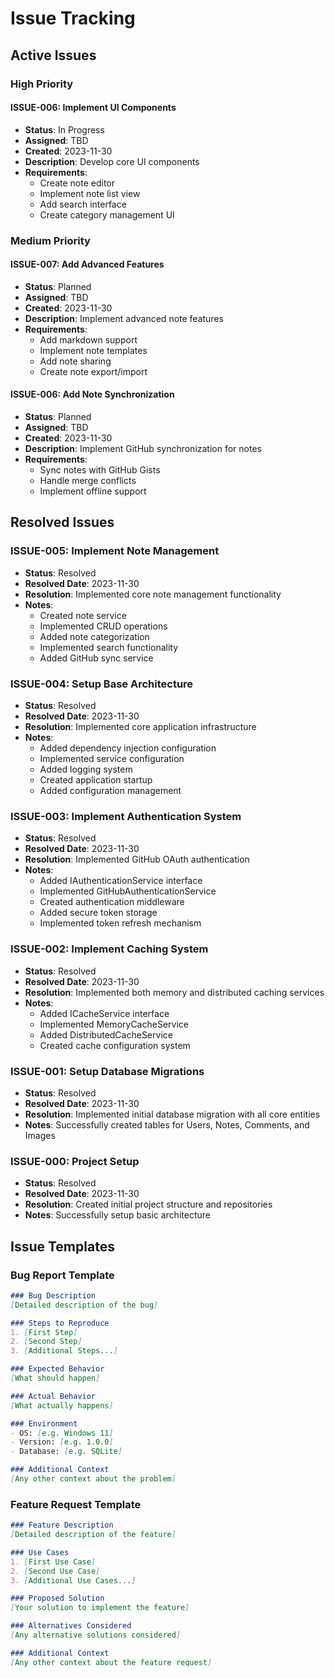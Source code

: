# Issue Tracking

## Active Issues

### High Priority
#### ISSUE-006: Implement UI Components
- **Status**: In Progress
- **Assigned**: TBD
- **Created**: 2023-11-30
- **Description**: Develop core UI components
- **Requirements**:
  - Create note editor
  - Implement note list view
  - Add search interface
  - Create category management UI

### Medium Priority
#### ISSUE-007: Add Advanced Features
- **Status**: Planned
- **Assigned**: TBD
- **Created**: 2023-11-30
- **Description**: Implement advanced note features
- **Requirements**:
  - Add markdown support
  - Implement note templates
  - Add note sharing
  - Create note export/import

#### ISSUE-006: Add Note Synchronization
- **Status**: Planned
- **Assigned**: TBD
- **Created**: 2023-11-30
- **Description**: Implement GitHub synchronization for notes
- **Requirements**:
  - Sync notes with GitHub Gists
  - Handle merge conflicts
  - Implement offline support

## Resolved Issues

### ISSUE-005: Implement Note Management
- **Status**: Resolved
- **Resolved Date**: 2023-11-30
- **Resolution**: Implemented core note management functionality
- **Notes**: 
  - Created note service
  - Implemented CRUD operations
  - Added note categorization
  - Implemented search functionality
  - Added GitHub sync service

### ISSUE-004: Setup Base Architecture
- **Status**: Resolved
- **Resolved Date**: 2023-11-30
- **Resolution**: Implemented core application infrastructure
- **Notes**: 
  - Added dependency injection configuration
  - Implemented service configuration
  - Added logging system
  - Created application startup
  - Added configuration management

### ISSUE-003: Implement Authentication System
- **Status**: Resolved
- **Resolved Date**: 2023-11-30
- **Resolution**: Implemented GitHub OAuth authentication
- **Notes**: 
  - Added IAuthenticationService interface
  - Implemented GitHubAuthenticationService
  - Created authentication middleware
  - Added secure token storage
  - Implemented token refresh mechanism

### ISSUE-002: Implement Caching System
- **Status**: Resolved
- **Resolved Date**: 2023-11-30
- **Resolution**: Implemented both memory and distributed caching services
- **Notes**: 
  - Added ICacheService interface
  - Implemented MemoryCacheService
  - Added DistributedCacheService
  - Created cache configuration system

### ISSUE-001: Setup Database Migrations
- **Status**: Resolved
- **Resolved Date**: 2023-11-30
- **Resolution**: Implemented initial database migration with all core entities
- **Notes**: Successfully created tables for Users, Notes, Comments, and Images

### ISSUE-000: Project Setup
- **Status**: Resolved
- **Resolved Date**: 2023-11-30
- **Resolution**: Created initial project structure and repositories
- **Notes**: Successfully setup basic architecture

## Issue Templates

### Bug Report Template
```markdown
### Bug Description
[Detailed description of the bug]

### Steps to Reproduce
1. [First Step]
2. [Second Step]
3. [Additional Steps...]

### Expected Behavior
[What should happen]

### Actual Behavior
[What actually happens]

### Environment
- OS: [e.g. Windows 11]
- Version: [e.g. 1.0.0]
- Database: [e.g. SQLite]

### Additional Context
[Any other context about the problem]
```

### Feature Request Template
```markdown
### Feature Description
[Detailed description of the feature]

### Use Cases
1. [First Use Case]
2. [Second Use Case]
3. [Additional Use Cases...]

### Proposed Solution
[Your solution to implement the feature]

### Alternatives Considered
[Any alternative solutions considered]

### Additional Context
[Any other context about the feature request]
```
